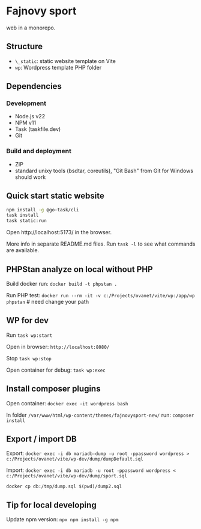 # Fajnovy sport

web in a monorepo.

## Structure

- `\_static`: static website template on Vite
- `wp`: Wordpress template PHP folder

## Dependencies

### Development

- Node.js v22
- NPM v11
- Task (taskfile.dev)
- Git

### Build and deployment

- ZIP
- standard unixy tools (bsdtar, coreutils), "Git Bash" from Git for Windows should work

## Quick start static website

```sh
npm install -g @go-task/cli
task install
task static:run
```

Open http://localhost:5173/ in the browser.

More info in separate README.md files. Run `task -l` to see what commands are available.

## PHPStan analyze on local without PHP

Build docker run: `docker build -t phpstan .`

Run PHP test: `docker run --rm -it -v c:/Projects/ovanet/vite/wp:/app/wp phpstan` # need change your path

## WP for dev

Run `task wp:start`

Open in browser: `http://localhost:8080/`

Stop `task wp:stop`

Open container for debug: `task wp:exec`

## Install composer plugins

Open container: `docker exec -it wordpress bash`

In folder `/var/www/html/wp-content/themes/fajnovysport-new/` run: `composer install`

## Export / import DB

Export: `docker exec -i db mariadb-dump -u root -ppassword wordpress > c:/Projects/ovanet/vite/wp-dev/dump/dumpDefault.sql`

Import: `docker exec -i db mariadb -u root -ppassword wordpress < c:/Projects/ovanet/vite/wp-dev/dump/sport.sql`

`docker cp db:/tmp/dump.sql $(pwd)/dump2.sql`

## Tip for local developing

Update npm version: `npx npm install -g npm`
